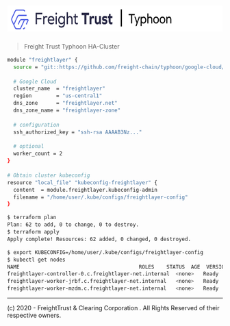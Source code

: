 # <img src="header.png" alt="Freight Trust Typhoon" height="60px">

> Freight Trust Typhoon HA-Cluster


```bash
module "freightlayer" {
  source = "git::https://github.com/freight-chain/typhoon/google-cloud/kubernetes?ref=v1.17.0"

  # Google Cloud
  cluster_name  = "freightlayer"
  region        = "us-central1"
  dns_zone      = "freightlayer.net"
  dns_zone_name = "freightlayer-zone"

  # configuration
  ssh_authorized_key = "ssh-rsa AAAAB3Nz..."

  # optional
  worker_count = 2
}

# Obtain cluster kubeconfig
resource "local_file" "kubeconfig-freightlayer" {
  content  = module.freightlayer.kubeconfig-admin
  filename = "/home/user/.kube/configs/freightlayer-config"
}
```

```bash
$ terraform plan
Plan: 62 to add, 0 to change, 0 to destroy.
$ terraform apply
Apply complete! Resources: 62 added, 0 changed, 0 destroyed.
```

```bash
$ export KUBECONFIG=/home/user/.kube/configs/freightlayer-config
$ kubectl get nodes
NAME                                       ROLES    STATUS  AGE  VERSION
freightlayer-controller-0.c.freightlayer-net.internal  <none>   Ready   6m   v1.17.0
freightlayer-worker-jrbf.c.freightlayer-net.internal   <none>   Ready   5m   v1.17.0
freightlayer-worker-mzdm.c.freightlayer-net.internal   <none>   Ready   5m   v1.17.0
```

---
(c) 2020 - FreightTrust & Clearing Corporation . All Rights Reserved of their respective owners.